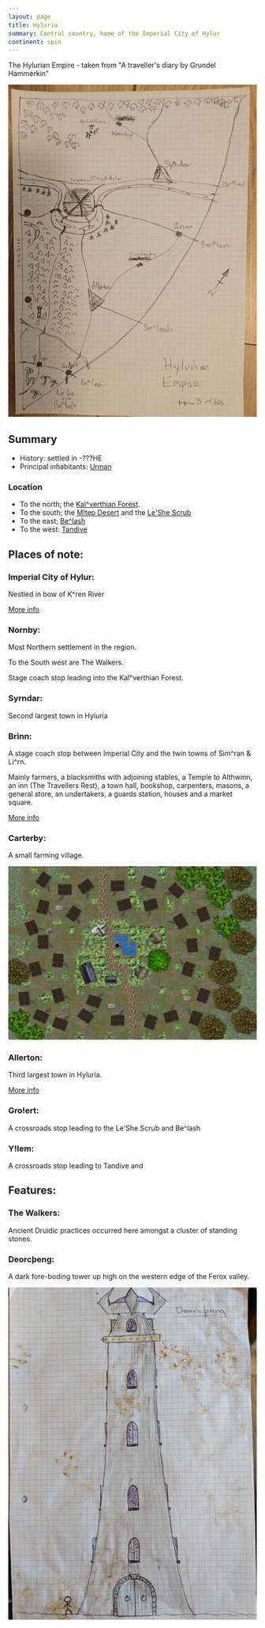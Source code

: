```yaml
---
layout: page
title: Hyluria
summary: Central country, home of the Imperial City of Hylur
continent: spin
---
```


The Hylurian Empire - taken from "A traveller's diary by Grundel Hammerkin"

![Hyluria](/assets/Hylurian-empire.JPG)

## Summary

- History: settled in -???HE
- Principal inhabitants: [Urman](/races/urman)

### Location

- To the north; the [Kal^verthian Forest](/geography/kalverthian-forest).
- To the south; the [M!tep Desert](/geography/mtep-desert) and the
  [Le'She Scrub](/geography/leshe-scrub)
- To the east; [Be^lash](/geography/belash)
- To the west: [Tandive](/geography/tandive)

## Places of note:

### Imperial City of Hylur:

Nestled in bow of K^ren River

[More info](/places/imperial-city-of-hylur)

### Nornby:

Most Northern settlement in the region.

To the South west are The Walkers.

Stage coach stop leading into the Kal^verthian Forest.

### Syrndar:

Second largest town in Hyluria

### Brinn:

A stage coach stop between Imperial City and the twin towns of Sim^ran & Li^rn.

Mainly farmers, a blacksmiths with adjoining stables, a Temple to Althwinn, an
inn (The Travellers Rest), a town hall, bookshop, carpenters, masons, a general
store, an undertakers, a guards station, houses and a market square.

[More info](/places/brinn)

### Carterby:

A small farming village.

![Carterby](/assets/carterby.jpg)

### Allerton:

Third largest town in Hyluria.

[More info](/places/allerton)

### Gro!ert:

A crossroads stop leading to the Le'She Scrub and Be^lash

### Y!lem:

A crossroads stop leading to Tandive and

## Features:

### The Walkers:

Ancient Druidic practices occurred here amongst a cluster of standing stones.

### Deorcþeng:

A dark fore-boding tower up high on the western edge of the Ferox valley.

![Deorctheng](/assets/deorctheng.jpg)
